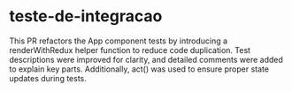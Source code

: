 # teste-de-integracao
 This PR refactors the App component tests by introducing a renderWithRedux helper function to reduce code duplication. Test descriptions were improved for clarity, and detailed comments were added to explain key parts. Additionally, act() was used to ensure proper state updates during tests.

